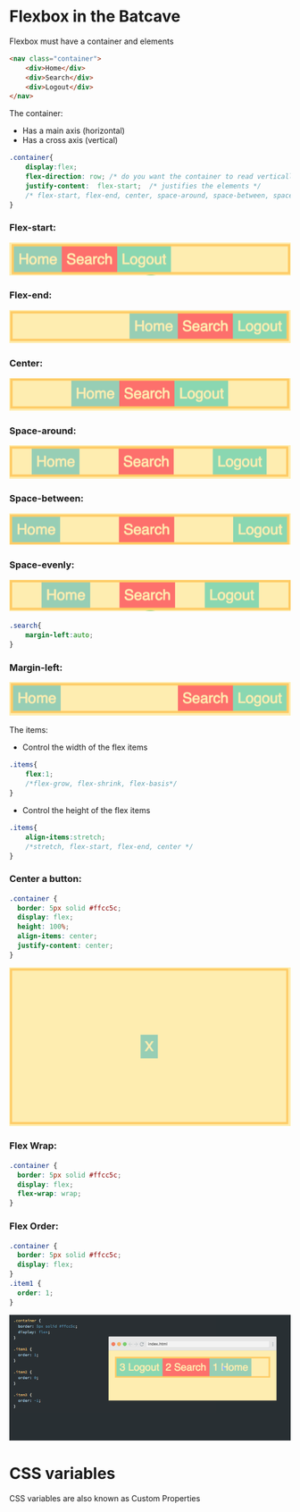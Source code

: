 # Flexbox in the Batcave

Flexbox must have a container and elements
```HTML
<nav class="container">
    <div>Home</div>
    <div>Search</div>
    <div>Logout</div>
</nav>
```

The container:
* Has a main axis (horizontal)
* Has a cross axis (vertical)
```CSS
.container{
    display:flex; 
    flex-direction: row; /* do you want the container to read vertically or horizontally? */
    justify-content:  flex-start;  /* justifies the elements */ 
    /* flex-start, flex-end, center, space-around, space-between, space-evenly */
}
```
### Flex-start:
![flex-start](flexbox/flex-start.png)
### Flex-end:
![flex-end](flexbox/flex-end.png)
### Center:
![center](flexbox/center.png)
### Space-around:
![Space-around](flexbox/space-around.png)
### Space-between:
![Space-between](flexbox/space-between.png)
### Space-evenly:
![Space-evenly](flexbox/space-evenly.png)

```CSS
.search{
    margin-left:auto;
}
```
### Margin-left:
![Margin-left](flexbox/margin-left.png)

The items:
* Control the width of the flex items
```CSS
.items{
    flex:1;
    /*flex-grow, flex-shrink, flex-basis*/
}
```
* Control the height of the flex items
```CSS
.items{
    align-items:stretch;
    /*stretch, flex-start, flex-end, center */
}
```

### Center a button:
```CSS
.container {
  border: 5px solid #ffcc5c;
  display: flex;
  height: 100%;
  align-items: center;
  justify-content: center;
}
```
![centerabutton](flexbox/centerabutton.png)

### Flex Wrap:
```CSS
.container {
  border: 5px solid #ffcc5c;
  display: flex;
  flex-wrap: wrap;
}
```

### Flex Order:
```CSS
.container {
  border: 5px solid #ffcc5c;
  display: flex;
}
.item1 {
  order: 1;
}
```
![flex-order](flexbox/flex-order.png)

# CSS variables
CSS variables are also known as Custom Properties